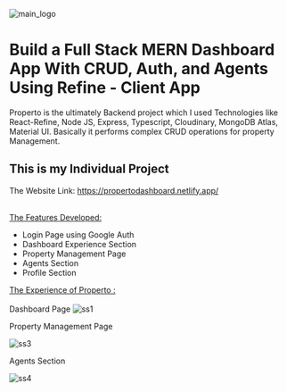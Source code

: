  ![main_logo](https://user-images.githubusercontent.com/113687128/223996749-ae6169f0-99a0-4919-bef9-6e7cb055eaad.jpg)

# Build a Full Stack MERN Dashboard App With CRUD, Auth, and Agents Using Refine - Client App
Properto is the ultimately Backend project which I used Technologies like React-Refine, Node JS, Express, Typescript, Cloudinary, MongoDB Atlas, Material UI.
Basically it performs complex CRUD operations for property Management.

<h2>This is my Individual Project</h2>

The Website Link: https://propertodashboard.netlify.app/ <br/><br/>

 <ins>The Features Developed: </ins>

 <ul>
   <li>Login Page using Google Auth</li>
   <li>Dashboard Experience Section</li>
   <li>Property Management Page</li>
   <li>Agents Section</li>
   <li>Profile Section</li>
 </ul>
  
  <ins>The Experience of Properto :</ins> <br/><br/>
Dashboard Page
![ss1](https://user-images.githubusercontent.com/113687128/224000611-fdec725c-9dae-414a-9e7b-c7c4779e2ea7.png)

Property Management Page

![ss3](https://user-images.githubusercontent.com/113687128/224000943-4197b0e0-af7b-49fd-b7db-cdba1867ce54.png)

Agents Section

![ss4](https://user-images.githubusercontent.com/113687128/224001615-b6db8589-d0f6-4e12-8930-0b08544a4d89.png)
